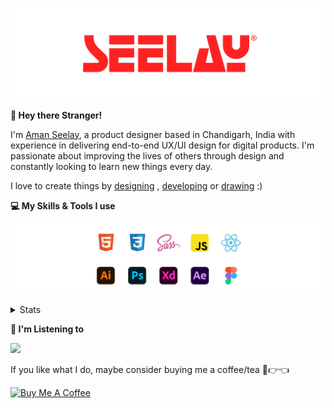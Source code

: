 [![banner](./images/seelay.svg)](https://www.seelay.in)

**👋 Hey there Stranger!**

I'm [Aman Seelay](https://www.seelay.in), a product designer based in Chandigarh, India with experience in delivering end-to-end UX/UI design for digital products. I'm passionate about improving the lives of others through design and constantly looking to learn new things every day.

I love to create things by [designing](https://www.seelay.in/#work) , [developing](https://www.seelay.in/#projects) or [drawing](https://art.seelay.in) :)

**💻 My Skills & Tools I use**

[![banner](./images/skills&tools.svg)](https://www.seelay.in/about)

<details>
  <summary>Stats</summary>

---

<!--START_SECTION:waka-->
![Profile Views](http://img.shields.io/badge/Profile%20Views-1-blue)

**🐱 My GitHub Data** 

> 📦 736.1 kB Used in GitHub's Storage 
 > 
> 💼 Opted to Hire
 > 
> 📜 1 Public Repository 
 > 
> 🔑 44 Private Repository 
 > 
**I'm a Night 🦉** 

```text
🌞 Morning                310 commits         ████░░░░░░░░░░░░░░░░░░░░░   16.65 % 
🌆 Daytime                298 commits         ████░░░░░░░░░░░░░░░░░░░░░   16.00 % 
🌃 Evening                579 commits         ████████░░░░░░░░░░░░░░░░░   31.10 % 
🌙 Night                  675 commits         █████████░░░░░░░░░░░░░░░░   36.25 % 
```
📅 **I'm Most Productive on Sunday** 

```text
Monday                   229 commits         ███░░░░░░░░░░░░░░░░░░░░░░   12.30 % 
Tuesday                  297 commits         ████░░░░░░░░░░░░░░░░░░░░░   15.95 % 
Wednesday                163 commits         ██░░░░░░░░░░░░░░░░░░░░░░░   08.75 % 
Thursday                 325 commits         ████░░░░░░░░░░░░░░░░░░░░░   17.45 % 
Friday                   212 commits         ███░░░░░░░░░░░░░░░░░░░░░░   11.39 % 
Saturday                 292 commits         ████░░░░░░░░░░░░░░░░░░░░░   15.68 % 
Sunday                   344 commits         █████░░░░░░░░░░░░░░░░░░░░   18.47 % 
```


📊 **This Week I Spent My Time On** 

```text
🕑︎ Time Zone: Asia/Kolkata

💬 Programming Languages: 
Other                    1 hr 25 mins        █████████████░░░░░░░░░░░░   53.05 % 
JavaScript               1 hr 10 mins        ███████████░░░░░░░░░░░░░░   43.39 % 
Figma Design             5 mins              █░░░░░░░░░░░░░░░░░░░░░░░░   03.47 % 
CSS                      0 secs              ░░░░░░░░░░░░░░░░░░░░░░░░░   00.08 % 
JSON                     0 secs              ░░░░░░░░░░░░░░░░░░░░░░░░░   00.01 % 

🔥 Editors: 
Chrome                   1 hr 31 mins        ██████████████░░░░░░░░░░░   56.50 % 
VS Code                  1 hr 10 mins        ███████████░░░░░░░░░░░░░░   43.50 % 

💻 Operating System: 
Windows                  2 hrs 41 mins       █████████████████████████   100.00 % 
```

**I Mostly Code in JavaScript** 

```text
JavaScript               28 repos            ███████████████░░░░░░░░░░   60.87 % 
TypeScript               13 repos            ███████░░░░░░░░░░░░░░░░░░   28.26 % 
Java                     3 repos             ██░░░░░░░░░░░░░░░░░░░░░░░   06.52 % 
HTML                     2 repos             █░░░░░░░░░░░░░░░░░░░░░░░░   04.35 % 
```




 Last Updated on 21/04/2024 06:38:15 UTC
<!--END_SECTION:waka-->

---

 </details>

**🎵 I'm Listening to**

<object data="https://now-play.vercel.app/api/generate?uid=7a17a86e-d6b7-43b5-8d9c-1d6dae42a779" >

  <img src="https://now-play.vercel.app/api/generate?uid=7a17a86e-d6b7-43b5-8d9c-1d6dae42a779" />

</object>

If you like what I do, maybe consider buying me a coffee/tea 🥺👉👈

<a href="https://www.buymeacoffee.com/seelay" target="_blank"><img src="https://cdn.buymeacoffee.com/buttons/v2/default-red.png" alt="Buy Me A Coffee" width="150" ></a>
